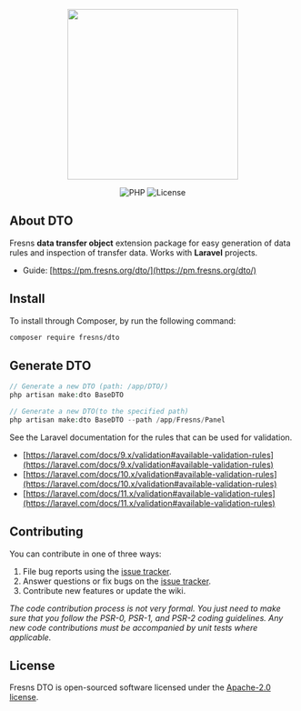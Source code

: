 <p align="center"><a href="https://fresns.org" target="_blank"><img src="https://assets.fresns.com/images/logos/fresns.png" width="300"></a></p>

<p align="center">
<img src="https://img.shields.io/badge/PHP-%5E7.0%7C%5E8.0-green" alt="PHP">
<img src="https://img.shields.io/badge/License-Apache--2.0-blue" alt="License">
</p>

## About DTO

Fresns **data transfer object** extension package for easy generation of data rules and inspection of transfer data. Works with **Laravel** projects.

- Guide: [https://pm.fresns.org/dto/](https://pm.fresns.org/dto/)

## Install

To install through Composer, by run the following command:

```bash
composer require fresns/dto
```

## Generate DTO

```php
// Generate a new DTO (path: /app/DTO/)
php artisan make:dto BaseDTO

// Generate a new DTO(to the specified path)
php artisan make:dto BaseDTO --path /app/Fresns/Panel
```

See the Laravel documentation for the rules that can be used for validation.

- [https://laravel.com/docs/9.x/validation#available-validation-rules](https://laravel.com/docs/9.x/validation#available-validation-rules)
- [https://laravel.com/docs/10.x/validation#available-validation-rules](https://laravel.com/docs/10.x/validation#available-validation-rules)
- [https://laravel.com/docs/11.x/validation#available-validation-rules](https://laravel.com/docs/11.x/validation#available-validation-rules)

## Contributing

You can contribute in one of three ways:

1. File bug reports using the [issue tracker](https://github.com/fresns/dto/issues).
2. Answer questions or fix bugs on the [issue tracker](https://github.com/fresns/dto/issues).
3. Contribute new features or update the wiki.

*The code contribution process is not very formal. You just need to make sure that you follow the PSR-0, PSR-1, and PSR-2 coding guidelines. Any new code contributions must be accompanied by unit tests where applicable.*

## License

Fresns DTO is open-sourced software licensed under the [Apache-2.0 license](https://github.com/fresns/dto/blob/main/LICENSE).
